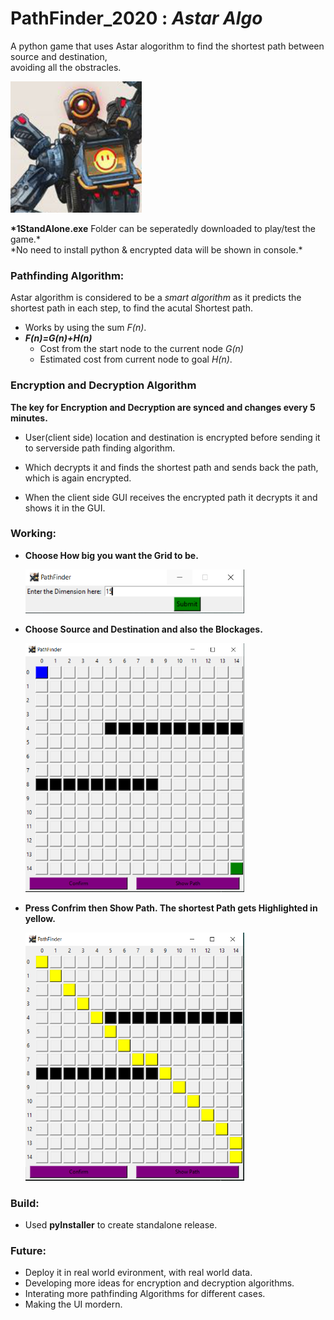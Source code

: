 # **PathFinder_2020** : _Astar Algo_

A python game that uses Astar alogorithm to find the shortest path between source and destination,<br>
avoiding all the obstracles.

<img title="Pathfinder Logo" src="Images/pathfin.png" height=210 width=210>

**\*1StandAlone.exe** Folder can be seperatedly downloaded to play/test the game.*<br>
*No need to install python & encrypted data will be shown in console.\*

### Pathfinding Algorithm:

Astar algorithm is considered to be a _smart algorithm_ as it predicts the shortest path in each step, to find the acutal Shortest path.

- Works by using the sum _F(n)_.
- **_F(n)=G(n)+H(n)_**
  - Cost from the start node to the current node _G(n)_
  - Estimated cost from current node to goal _H(n)_.

### Encryption and Decryption Algorithm

**The key for Encryption and Decryption are synced and changes every 5 minutes.**

- User(client side) location and destination is encrypted before sending it to serverside path finding algorithm.
- Which decrypts it and finds the shortest path and sends back the path, which is again encrypted.
- When the client side GUI receives the encrypted path it decrypts it and shows it in the GUI.

  <!-- <p align="left">
  <img src="Images/en.PNG" width="512" height="246" title="Encryption Decryption">
  </p> -->

### Working:

- **Choose How big you want the Grid to be.**

  <p align="left">
  <img src="Images/1.PNG" width="350" title="Grid Size">
  </p>

- **Choose Source and Destination and also the Blockages.**

  <p align="left">
  <img src="Images/2.PNG" width="350" title="Source Destination Selection">
  </p>

- **Press Confrim then Show Path. The shortest Path gets Highlighted in yellow.**

  <p align="left">
  <img src="Images/3.PNG" width="350" title="Path Output">
  </p>

### Build:

- Used **pyInstaller** to create standalone release.

### Future:

- Deploy it in real world evironment, with real world data.
- Developing more ideas for encryption and decryption algorithms.
- Interating more pathfinding Algorithms for different cases.
- Making the UI mordern.
